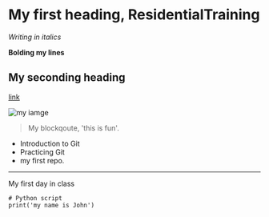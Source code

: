 # My first heading, ResidentialTraining

 *Writing in italics*

 **Bolding my lines**
 
 ## My seconding heading
 
 [link](https://commonmark.org/)
 
 ![my iamge](https://banner2.kisspng.com/20171128/5d2/gold-soccer-ball-png-clip-art-image-5a1d466b159ac0.0656563615118680110885.jpg)
 
 > My blockqoute, 'this is fun'.
 
 * Introduction to Git
 * Practicing Git
 * my first repo.
 
 --- 
 My first day in class
 
 ```
 # Python script
 print('my name is John')
 ```
 
 
 
 
 



